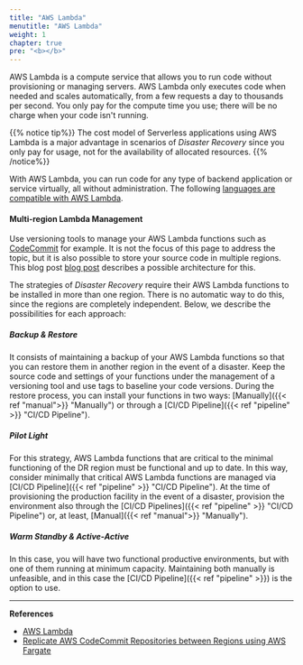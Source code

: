 ```yaml
---
title: "AWS Lambda"
menutitle: "AWS Lambda"
weight: 1
chapter: true
pre: "<b></b>"
---
```



AWS Lambda is a compute service that allows you to run code without provisioning or managing servers. AWS Lambda only executes code when needed and scales automatically, from a few requests a day to thousands per second. You only pay for the compute time you use; there will be no charge when your code isn't running.

{{% notice tip%}}
The cost model of Serverless applications using AWS Lambda is a major advantage in scenarios of *Disaster Recovery* since you only pay for usage, not for the availability of allocated resources.
{{% /notice%}}

With AWS Lambda, you can run code for any type of backend application or service virtually, all without administration. The following [languages are compatible with AWS Lambda](https://docs.aws.amazon.com/lambda/latest/dg/lambda-runtimes.html).

#### Multi-region Lambda Management

Use versioning tools to manage your AWS Lambda functions such as [CodeCommit](https://aws.amazon.com/codecommit/) for example. It is not the focus of this page to address the topic, but it is also possible to store your source code in multiple regions. This blog post [blog post](https://aws.amazon.com/blogs/devops/replicate-aws-codecommit-repository-between-regions-using-aws-fargate/) describes a possible architecture for this.

The strategies of *Disaster Recovery* require their AWS Lambda functions to be installed in more than one region. There is no automatic way to do this, since the regions are completely independent. Below, we describe the possibilities for each approach:

##### Backup & Restore

It consists of maintaining a backup of your AWS Lambda functions so that you can restore them in another region in the event of a disaster. Keep the source code and settings of your functions under the management of a versioning tool and use tags to baseline your code versions. During the restore process, you can install your functions in two ways: [Manually]({{< ref "manual">}}  "Manually") or through a [CI/CD Pipeline]({{< ref "pipeline" >}} "CI/CD Pipeline").

##### Pilot Light

For this strategy, AWS Lambda functions that are critical to the minimal functioning of the DR region must be functional and up to date. In this way, consider minimally that critical AWS Lambda functions are managed via [CI/CD Pipeline]({{< ref "pipeline" >}} "CI/CD Pipeline"). At the time of provisioning the production facility in the event of a disaster, provision the environment also through the [CI/CD Pipelines]({{< ref "pipeline" >}} "CI/CD Pipeline") or, at least, [Manual]({{< ref "manual">}} "Manually").

##### Warm Standby & Active-Active

In this case, you will have two functional productive environments, but with one of them running at minimum capacity. Maintaining both manually is unfeasible, and in this case the [CI/CD Pipeline]({{< ref "pipeline" >}}) is the option to use.

---

**References**

- [AWS Lambda](https://docs.aws.amazon.com/lambda/latest/dg/welcome.html)
- [Replicate AWS CodeCommit Repositories between Regions using AWS Fargate](https://aws.amazon.com/blogs/devops/replicate-aws-codecommit-repository-between-regions-using-aws-fargate/)
